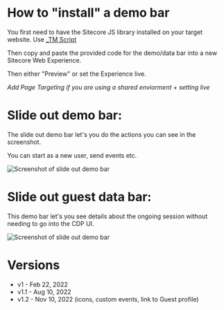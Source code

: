 # **How to "install" a demo bar**

You first need to have the Sitecore JS library installed on your target website. Use [_TM Script]([https://github.com/rjzflynnbx/Sitecore-CDP-Scripts/tree/master/_TM%20Script "_TM Script](https://github.com/Chris-Castle/Sitecore-CDP-Scripts/blob/master/_TM%20Script/Sitecore%20CDP%20base%20script.user.js)")

Then copy and paste the provided code for the demo/data bar into a new Sitecore Web Experience.

Then either "Preview" or set the Experience live.

*Add Page Targeting if you are using a shared enviorment + setting live*


# Slide out demo bar:

The slide out demo bar let's you do the actions you can see in the screenshot.

You can start as a new user, send events etc.

![Screenshot of slide out demo bar](https://i.ibb.co/sRzfwKK/Screenshot-2022-04-07-at-10-52-18.png "slide out demo bar")



# **Slide out guest data bar:**

This demo bar let's you see details about the ongoing session without needing to go into the CDP UI.

![Screenshot of slide out demo bar](https://i.ibb.co/rGtr0H5/thumbnail-image003-2.png "slide out demo bar")


# **Versions**
* v1 - Feb 22, 2022
* v1.1 - Aug 10, 2022
* v1.2 - Nov 10, 2022 (icons, custom events, link to Guest profile)
